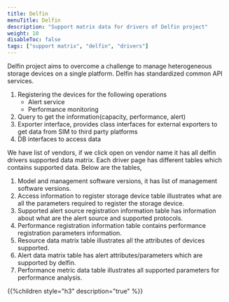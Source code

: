 ```yaml
---
title: Delfin
menuTitle: Delfin
description: "Support matrix data for drivers of Delfin project"
weight: 10
disableToc: false
tags: ["support matrix", "delfin", "drivers"] 
---
```


Delfin project aims to overcome a challenge to manage heterogeneous storage devices on a single platform.
Delfin has standardized common API services. 

1. Registering the devices for the following operations
    - Alert service
    - Performance monitoring 
2. Query to get the information(capacity, performance, alert) 
3. Exporter interface, provides class interfaces for external exporters to get data from SIM to third party platforms
4. DB interfaces to access data

We have list of vendors, if we click open on vendor name it has all delfin drivers supported data matrix.
Each driver page has different tables which contains supported data. Below are the tables,


1. Model and management software versions, it has list of management software versions.
2. Access information to register storage device table illustrates what are all the parameters required to register the storage device.
3. Supported alert source registration information table has information about what are the alert source and supported protocols.
4. Performance registration information table contains performance registration parameters information.
5. Resource data matrix table illustrates all the attributes of devices supported.
6. Alert data matrix table has alert attributes/parameters which are supported by delfin.
7. Performance metric data table illustrates all supported parameters for performance analysis.

{{%children style="h3" description="true" %}}  